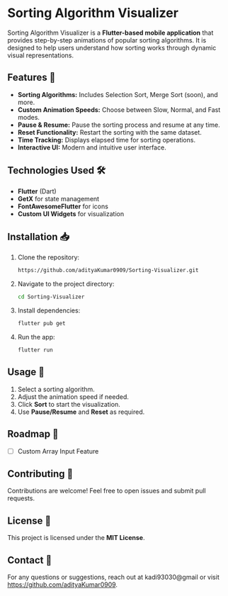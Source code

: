# Sorting Algorithm Visualizer

Sorting Algorithm Visualizer is a **Flutter-based mobile application** that provides step-by-step animations of popular sorting algorithms. It is designed to help users understand how sorting works through dynamic visual representations.

## Features 🚀
- **Sorting Algorithms:** Includes Selection Sort, Merge Sort (soon), and more.
- **Custom Animation Speeds:** Choose between Slow, Normal, and Fast modes.
- **Pause & Resume:** Pause the sorting process and resume at any time.
- **Reset Functionality:** Restart the sorting with the same dataset.
- **Time Tracking:** Displays elapsed time for sorting operations.
- **Interactive UI:** Modern and intuitive user interface.

## Technologies Used 🛠️
- **Flutter** (Dart)
- **GetX** for state management
- **FontAwesomeFlutter** for icons
- **Custom UI Widgets** for visualization


## Installation 📥
1. Clone the repository:
   ```bash
   https://github.com/adityaKumar0909/Sorting-Visualizer.git
   ```
2. Navigate to the project directory:
   ```bash
   cd Sorting-Visualizer
   ```
3. Install dependencies:
   ```bash
   flutter pub get
   ```
4. Run the app:
   ```bash
   flutter run
   ```

## Usage 🎯
1. Select a sorting algorithm.
2. Adjust the animation speed if needed.
3. Click **Sort** to start the visualization.
4. Use **Pause/Resume** and **Reset** as required.

## Roadmap 🔮
- [ ] Custom Array Input Feature

## Contributing 🤝
Contributions are welcome! Feel free to open issues and submit pull requests.

## License 📜
This project is licensed under the **MIT License**.

## Contact 📧
For any questions or suggestions, reach out at kadi93030@gmail or visit https://github.com/adityaKumar0909.

